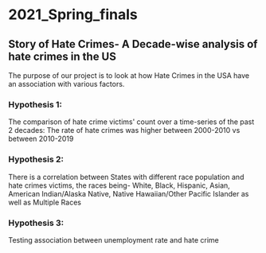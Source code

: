 # 2021_Spring_finals

## Story of Hate Crimes- A Decade-wise analysis of hate crimes in the US

The purpose of our project is to look at how Hate Crimes in the USA have an association with various factors.

### Hypothesis 1:
The comparison of hate crime victims' count over a time-series of the past 2 decades:
The rate of hate crimes was higher between 2000-2010 vs between 2010-2019

### Hypothesis 2:
There is a correlation between States with different race population and hate crimes victims, the races being- White, Black, Hispanic, Asian, American Indian/Alaska Native, Native Hawaiian/Other Pacific Islander as well as Multiple Races


### Hypothesis 3:
Testing association between unemployment rate and hate crime
